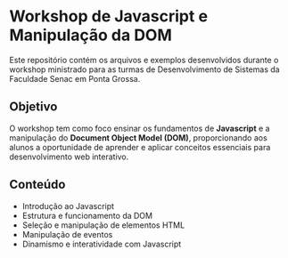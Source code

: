 <h1>Workshop de Javascript e Manipulação da DOM</h1>

<p>Este repositório contém os arquivos e exemplos desenvolvidos durante o workshop ministrado para as turmas de Desenvolvimento de Sistemas da Faculdade Senac em Ponta Grossa.</p>

<h2>Objetivo</h2>
<p>O workshop tem como foco ensinar os fundamentos de <strong>Javascript</strong> e a manipulação do <strong>Document Object Model (DOM)</strong>, proporcionando aos alunos a oportunidade de aprender e aplicar conceitos essenciais para desenvolvimento web interativo.</p>

<h2>Conteúdo</h2>
<ul>
  <li>Introdução ao Javascript</li>
  <li>Estrutura e funcionamento da DOM</li>
  <li>Seleção e manipulação de elementos HTML</li>
  <li>Manipulação de eventos</li>
  <li>Dinamismo e interatividade com Javascript</li>
</ul>

